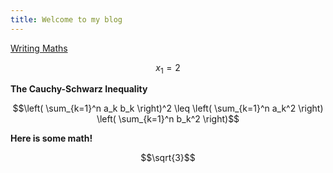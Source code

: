 ```yaml
---
title: Welcome to my blog
---
```


[Writing Maths](https://docs.github.com/en/get-started/writing-on-github/working-with-advanced-formatting/writing-mathematical-expressions)

$$x_{1} = 2$$

**The Cauchy-Schwarz Inequality**

$$\left( \sum_{k=1}^n a_k b_k \right)^2 \leq \left( \sum_{k=1}^n a_k^2 \right) \left( \sum_{k=1}^n b_k^2 \right)$$


**Here is some math!**

```math
\sqrt{3}
```

